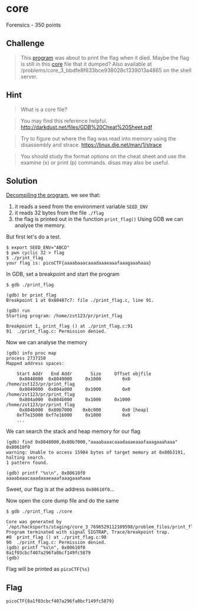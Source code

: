 # core
Forensics - 350 points

## Challenge 
> This [program](print_flag) was about to print the flag when it died. Maybe the flag is still in this [core](core) file that it dumped? Also available at /problems/core_3_bbdfe8f633bce938028c1339013a4865 on the shell server.

## Hint
> What is a core file?

> You may find this reference helpful.
http://darkdust.net/files/GDB%20Cheat%20Sheet.pdf

> Try to figure out where the flag was read into memory using the disassembly and strace.
https://linux.die.net/man/1/strace

>You should study the format options on the cheat sheet and use the examine (x) or print (p) commands. disas may also be useful.

## Solution

[Decompiling the program](print_flag-decompiled.c), we see that:

1. it reads a seed from the environment variable `SEED_ENV`
2. it reads 32 bytes from the file `./flag`
3. the flag is printed out in the function `print_flag()`
Using GDB we can analyse the memory.

But first let's do a test.

	$ export SEED_ENV="ABCD"
	$ pwn cyclic 32 > flag
	$ ./print_flag 
	your flag is: picoCTF{aaaabaaacaaadaaaeaaafaaagaaahaaa}

In GDB, set a breakpoint and start the program

	$ gdb ./print_flag 

	(gdb) br print_flag
	Breakpoint 1 at 0x80487c7: file ./print_flag.c, line 91.
	
	(gdb) run 
	Starting program: /home/zst123/pr/print_flag 

	Breakpoint 1, print_flag () at ./print_flag.c:91
	91	./print_flag.c: Permission denied.

Now we can analyse the memory

	(gdb) info proc map
	process 2737150
	Mapped address spaces:

		Start Addr   End Addr       Size     Offset objfile
		 0x8048000  0x8049000     0x1000        0x0 /home/zst123/pr/print_flag
		 0x8049000  0x804a000     0x1000        0x0 /home/zst123/pr/print_flag
		 0x804a000  0x804b000     0x1000     0x1000 /home/zst123/pr/print_flag
		 0x804b000  0x80b7000    0x6c000        0x0 [heap]
		0xf7e15000 0xf7e16000     0x1000        0x0 
		...

We can search the stack and heap memory for our flag

	(gdb) find 0x8048000,0x80b7000,"aaaabaaacaaadaaaeaaafaaagaaahaaa"
	0x80610f0
	warning: Unable to access 15984 bytes of target memory at 0x80b3191, halting search.
	1 pattern found.

	(gdb) printf "%s\n", 0x80610f0
	aaaabaaacaaadaaaeaaafaaagaaahaaa

Sweet, our flag is at the address `0x80610f0`...

Now open the core dump file and do the same

	$ gdb ./print_flag ./core 

	Core was generated by `/opt/hacksports/staging/core_3_7696529112109598/problem_files/print_flag'.
	Program terminated with signal SIGTRAP, Trace/breakpoint trap.
	#0  print_flag () at ./print_flag.c:90
	90	./print_flag.c: Permission denied.
	(gdb) printf "%s\n", 0x80610f0
	8a1f03cbcf407a296fa0bcf149fc5879
	(gdb) 

Flag will be printed as `picoCTF{%s}`

## Flag

	picoCTF{8a1f03cbcf407a296fa0bcf149fc5879}
